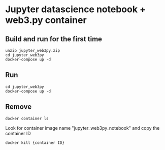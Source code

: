 # Jupyter datascience notebook + web3.py container 

## Build and run for the first time

    unzip jupyter_web3py.zip
    cd jupyter_web3py
    docker-compose up -d

## Run

    cd jupyter_web3py
    docker-compose up -d

## Remove

    docker container ls

Look for container image name "jupyter_web3py_notebook" and copy the container ID

    docker kill {container ID}